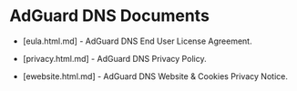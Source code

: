 
# AdGuard DNS Documents

- [eula.html.md] - AdGuard DNS End User License Agreement.

- [privacy.html.md] - AdGuard DNS Privacy Policy.

- [ewebsite.html.md] - AdGuard DNS Website & Cookies Privacy Notice.
